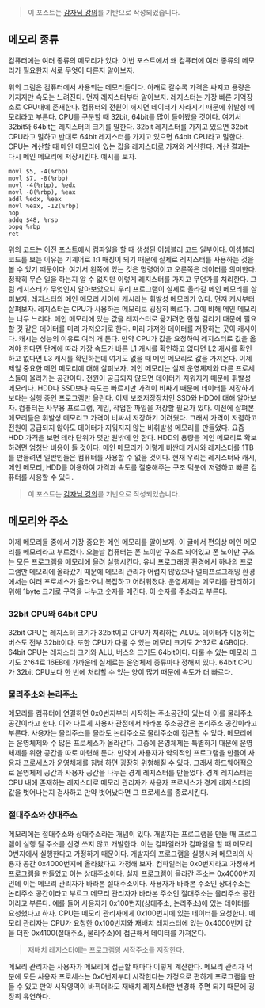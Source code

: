 > 이 포스트는 [감자님 강의](https://www.inflearn.com/course/%EB%B9%84%EC%A0%84%EA%B3%B5%EC%9E%90-%EC%9A%B4%EC%98%81%EC%B2%B4%EC%A0%9C/dashboard '인프런 강의')를 기반으로 작성되었습니다.

## 메모리 종류

컴퓨터에는 여러 종류의 메모리가 있다. 이번 포스트에서 왜 컴퓨터에 여러 종류의 메모리가 필요한지 서로 무엇이 다른지 알아보자.

위의 그림은 컴퓨터에서 사용되는 메모리들이다. 아래로 갈수록 가격은 싸지고 용량은 커지지만 속도는 느려진다. 먼저 레지스터부터 알아보자. 레지스터는 가장 빠른 기억장소로 CPU내에 존재한다. 컴퓨터의 전원이 꺼지면 데이터가 사라지기 때문에 휘발성 메모리라고 부른다. CPU를 구분할 때 32bit, 64bit를 많이 들어봤을 것이다. 여기서 32bit와 64bit는 레지스터의 크기를 말한다. 32bit 레지스터를 가지고 있으면 32bit CPU라고 말하고 반대로 64bit 레지스터를 가지고 있으면 64bit CPU라고 말한다. CPU는 계산할 때 메인 메모리에 있는 값을 레지스터로 가져와 계산한다. 계산 결과는 다시 메인 메모리에 저장시킨다. 예시를 보자.

```
movl $5, -4(%rbp)
movl $7, -8(%rbp)
movl -4(%rbp), %edx
movl -8(%rbp), %eax
addl %edx, %eax
movl %eax, -12(%rbp)
nop
addq $48, %rsp
popq %rbp
ret
```

위의 코드는 이전 포스트에서 컴파일을 할 때 생성된 어셈블리 코드 일부이다. 어셈블리 코드를 보는 이유는 기계어로 1:1 매칭이 되기 때문에 실제로 레지스터를 사용하는 것을 볼 수 있기 때문이다. 여기서 왼쪽에 있는 것은 명령어이고 오른쪽은 데이터를 의미한다. 정확히 무슨 일을 하는지 알 수 없지만 이렇게 레지스터를 가지고 무언가를 처리한다. 그럼 레지스터가 무엇인지 알아보았으니 우리 프로그램이 실제로 올라갈 메인 메모리를 살펴보자. 레지스터와 메인 메모리 사이에 캐시라는 휘발성 메모리가 있다. 먼저 캐시부터 살펴보자. 레지스터는 CPU가 사용하는 메모리로 굉장히 빠르다. 그에 비해 메인 메모리는 너무 느리다. 메인 메모리에 있는 값을 레지스터로 옮기려면 한참 걸리기 때문에 필요할 것 같은 데이터를 미리 가져오기로 한다. 미리 가져완 데이터를 저장하는 곳이 캐시이다. 캐시는 성능의 이유로 여러 개 둔다. 만약 CPU가 값을 요청하여 레지스터로 값을 옮겨야 한다면 단계에 따라 가장 속도가 바른 L1 캐시를 확인하고 없다면 L2 캐시를 확인하고 없다면 L3 캐시를 확인하는데 여기도 없을 때 메인 메모리로 값을 가져온다. 이제 제일 중요한 메인 메모리에 대해 살펴보자. 메인 메모리는 실제 운영체제와 다른 프로세스들이 올라가는 공간이다. 전원이 공급되지 않으면 데이터가 지워지기 때문에 휘발성 메모리다. HDD나 SSD보다 속도는 빠르지만 가격이 비싸기 때문에 데이터를 저장하기보다는 실행 중인 프로그램만 올린다. 이제 보조저장장치인 SSD와 HDD에 대해 알아보자. 컴퓨터는 사무용 프로그램, 게임, 작업한 파일을 저장할 필요가 있다. 이전에 살펴본 메모리들은 휘발성 메모리고 가격이 비싸서 저장하기 어려웠다. 그래서 가격이 저렴하고 전원이 공급되지 않아도 데이터가 지워지지 않는 비휘발성 메모리를 만들었다. 요즘 HDD 가격을 보면 테라 단위가 몇만 원밖에 안 한다. HDD의 용량을 메인 메모리로 확보하려면 엄청난 비용이 들 것이다. 메인 메모리가 이렇게 비싼데 캐시와 레지스터를 1TB를 만들려면 일반인들은 컴퓨터를 사용할 수 없을 것이다. 현재 우리는 레지스터와 캐시, 메인 메모리, HDD를 이용하여 가격과 속도를 절충해주는 구조 덕분에 저렴하고 빠른 컴퓨터를 사용할 수 있다.

> 이 포스트는 [감자님 강의](https://www.inflearn.com/course/%EB%B9%84%EC%A0%84%EA%B3%B5%EC%9E%90-%EC%9A%B4%EC%98%81%EC%B2%B4%EC%A0%9C/dashboard '인프런 강의')를 기반으로 작성되었습니다.

## 메모리와 주소

이제 메모리들 중에서 가장 중요한 메인 메모리를 알아보자. 이 글에서 편의상 메인 메모리를 메모리라고 부르겠다. 오늘날 컴퓨터는 폰 노이만 구조로 되어있고 폰 노이만 구조는 모든 프로그램을 메모리에 올려 실행시킨다. 유니 프로그래밍 환경에서 하나의 프로그램만 메모리에 올라갔기 때문에 메모리 관리가 어렵지 않았으나 멀티프로그래밍 환경에서는 여러 프로세스가 올라오니 복잡하고 어려워졌다. 운영체제는 메모리를 관리하기 위해 1byte 크기로 구역을 나누고 숫자를 매긴다. 이 숫자를 주소라고 부른다.

### 32bit CPU와 64bit CPU

32bit CPU는 레지스터 크기가 32bit이고 CPU가 처리하는 ALU도 데이터가 이동하는 버스도 전부 32bit이다. 또한 CPU가 다룰 수 있는 메모리 크기도 2^32로 4GB이다. 64bit CPU는 레지스터 크기와 ALU, 버스의 크기도 64bit이다. 다룰 수 있는 메모리 크기도 2^64로 16EB에 가까운데 실제로는 운영체제 종류마다 정해져 있다. 64bit CPU가 32bit CPU보다 한 번에 처리할 수 있는 양이 많기 때문에 속도가 더 빠르다.

### 물리주소와 논리주소

메모리를 컴퓨터에 연결하면 0x0번지부터 시작하는 주소공간이 있는데 이를 물리주소 공간이라고 한다. 이와 다르게 사용자 관점에서 바라본 주소공간은 논리주소 공간이라고 부른다. 사용자는 물리주소를 몰라도 논리주소로 물리주소에 접근할 수 있다. 메모리에는 운영체제와 수 많은 프로세스가 올라간다. 그중에 운영체제는 특별하기 때문에 운영체제를 위한 공간을 따로 마련해 둔다. 만약에 사용자가 악의적인 프로그램을 만들어 사용자 프로세스가 운영체제를 침범 하면 굉장히 위험해질 수 있다. 그래서 하드웨어적으로 운영체제 공간과 사용자 공간을 나누는 경계 레지스터를 만들었다. 경계 레지스터는 CPU 내에 존재하는 레지스터로 메모리 관리자가 사용자 프로세스가 경계 레지스터의 값을 벗어나는지 검사하고 만약 벗어났다면 그 프로세스를 종료시킨다.

### 절대주소와 상대주소

메모리에는 절대주소와 상대주소라는 개념이 있다. 개발자는 프로그램을 만들 때 프로그램이 실행 될 주소를 신경 쓰지 않고 개발한다. 이는 컴파일러가 컴파일을 할 때 메모리 0번지에서 실행한다고 가정하기 때문이다. 개발자의 프로그램을 실행시켜 메모리의 사용자 공간 0x4000번지에 올라왔다고 가정해 보자. 컴파일러는 0x0번지라고 가정해서 프로그램을 만들었고 이는 상대주소이다. 실제 프로그램이 올라간 주소는 0x4000번지인데 이는 메모리 관리자가 바라본 절대주소이다. 사용자가 바라본 주소인 상대주소는 논리주소 공간이라고 부르고 메모리 관리자가 바라본 주소인 절대주소는 물리주소 공간이라고 부른다. 예를 들어 사용자가 0x100번지(상대주소, 논리주소)에 있는 데이터를 요청했다고 하자. CPU는 메모리 관리자에게 0x100번지에 있는 데이터를 요청한다. 메모리 관리자는 CPU가 요청한 0x100번지와 재배치 레지스터에 있는 0x4000번지 값을 더한 0x4100(절대주소, 물리주소)에 접근해서 데이터를 가져온다.

> 재배치 레지스터에는 프로그램읭 시작주소를 저장한다.

메모리 관리자는 사용자가 메모리에 접근할 때마다 이렇게 계산한다. 메모리 관리자 덕분에 모든 사용자 프로세스는 0x0번지부터 시작한다는 가정으로 편하게 프로그램을 만들 수 있고 만약 시작영역이 바뀌더라도 재배치 레지스터만 변경해 주면 되기 때문에 굉장히 유연하다.

